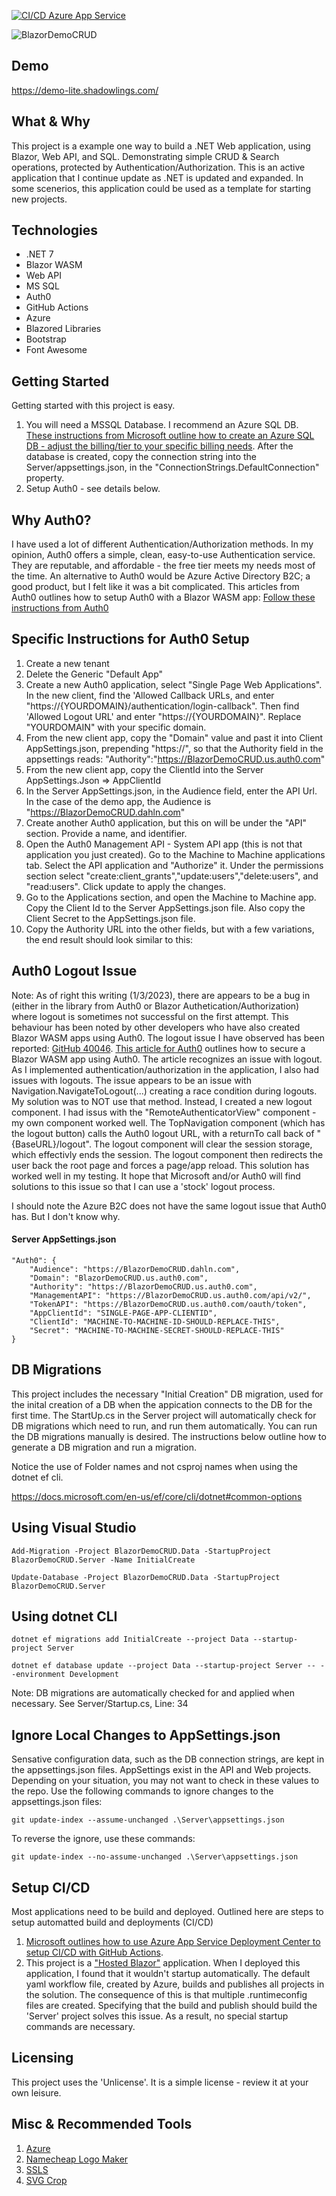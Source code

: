 [![CI/CD Azure App Service](https://github.com/shadowlings/BlazorDemoCRUD-Lite/actions/workflows/main_blazordemocrud-lite.yml/badge.svg)](https://github.com/shadowlings/BlazorDemoCRUD-Lite/actions/workflows/main_blazordemocrud-lite.yml)

![BlazorDemoCRUD](https://repository-images.githubusercontent.com/593055304/693d4e94-295c-46bf-8473-c4baac737078)

## Demo
https://demo-lite.shadowlings.com/

## What & Why
This project is a example one way to build a .NET Web application, using Blazor, Web API, and SQL. Demonstrating simple CRUD & Search operations, protected by Authentication/Authorization. This is an active application that I continue update as .NET is updated and expanded. In some scenerios, this application could be used as a template for starting new projects.

## Technologies
 - .NET 7
 - Blazor WASM
 - Web API
 - MS SQL
 - Auth0
 - GitHub Actions
 - Azure
 - Blazored Libraries
 - Bootstrap
 - Font Awesome

## Getting Started
Getting started with this project is easy.
1. You will need a MSSQL Database. I recommend an Azure SQL DB. [These instructions from Microsoft outline how to create an Azure SQL DB - adjust the billing/tier to your specific billing needs](https://docs.microsoft.com/en-us/azure/azure-sql/database/single-database-create-quickstart). After the database is created, copy the connection string into the Server/appsettings.json, in the "ConnectionStrings.DefaultConnection" property.
2. Setup Auth0 - see details below.

## Why Auth0?
I have used a lot of different Authentication/Authorization methods. In my opinion, Auth0 offers a simple, clean, easy-to-use Authentication service. They are reputable, and affordable - the free tier meets my needs most of the time. An alternative to Auth0 would be Azure Active Directory B2C; a good product, but I felt like it was a bit complicated. This articles from Auth0 outlines how to setup Auth0 with a Blazor WASM app: [Follow these instructions from Auth0](https://auth0.com/blog/securing-blazor-webassembly-apps/#Registering-the-Blazor-WASM-App-with-Auth0)

## Specific Instructions for Auth0 Setup
1. Create a new tenant
2. Delete the Generic "Default App"
3. Create a new Auth0 application, select "Single Page Web Applications". In the new client, find the 'Allowed Callback URLs, and enter "https://{YOURDOMAIN}/authentication/login-callback". Then find 'Allowed Logout URL' and enter "https://{YOURDOMAIN}". Replace "YOURDOMAIN" with your specific domain.
4. From the new client app, copy the "Domain" value and past it into Client AppSettings.json, prepending "https://", so that the Authority field in the appsettings reads: "Authority":"https://BlazorDemoCRUD.us.auth0.com"
5. From the new client app, copy the ClientId into the Server AppSettings.Json => AppClientId 
6. In the Server AppSettings.json, in the Audience field, enter the API Url. In the case of the demo app, the Audience is "https://BlazorDemoCRUD.dahln.com"
6. Create another Auth0 application, but this on will be under the "API" section. Provide a name, and identifier.
7. Open the Auth0 Management API - System API app (this is not that application you just created). Go to the Machine to Machine applications tab. Select the API application and "Authorize" it. Under the permissions section select "create:client_grants","update:users","delete:users", and "read:users". Click update to apply the changes.
8. Go to the Applications section, and open the Machine to Machine app. Copy the Client Id to the Server AppSettings.json file. Also copy the Client Secret to the AppSettings.json file.
9. Copy the Authority URL into the other fields, but with a few variations, the end result should look similar to this:

## Auth0 Logout Issue
Note: As of right this writing (1/3/2023), there are appears to be a bug in (either in the library from Auth0 or Blazor Authetication/Authorization) where logout is sometimes not successful on the first attempt. This behaviour has been noted by other developers who have also created Blazor WASM apps using Auth0. The logout issue I have observed has been reported: [GitHub 40046](https://github.com/dotnet/aspnetcore/issues/40046). [This article for Auth0](https://auth0.com/blog/securing-blazor-webassembly-apps/) outlines how to secure a Blazor WASM app using Auth0. The article recognizes an issue with logout. As I implemented authentication/authorization in the application, I also had issues with logouts.  The issue appears to be an issue with Navigation.NavigateToLogout(...) creating a race condition during logouts. My solution was to NOT use that method. Instead, I created a new logout component. I had issus with the "RemoteAuthenticatorView" component - my own component worked well. The TopNavigation component (which has the logout button) calls the Auth0 logout URL, with a returnTo call back of "{BaseURL}/logout". The logout component will clear the session storage, which effectivly ends the session. The logout component then redirects the user back the root page and forces a page/app reload. This solution has worked well in my testing. It hope that Microsoft and/or Auth0 will find solutions to this issue so that I can use a 'stock' logout process.

I should note the Azure B2C does not have the same logout issue that Auth0 has. But I don't know why.

#### Server AppSettings.json
```
"Auth0": {
    "Audience": "https://BlazorDemoCRUD.dahln.com",
    "Domain": "BlazorDemoCRUD.us.auth0.com",
    "Authority": "https://BlazorDemoCRUD.us.auth0.com",
    "ManagementAPI": "https://BlazorDemoCRUD.us.auth0.com/api/v2/",
    "TokenAPI": "https://BlazorDemoCRUD.us.auth0.com/oauth/token",
    "AppClientId": "SINGLE-PAGE-APP-CLIENTID",
    "ClientId": "MACHINE-TO-MACHINE-ID-SHOULD-REPLACE-THIS",
    "Secret": "MACHINE-TO-MACHINE-SECRET-SHOULD-REPLACE-THIS"
} 
```


## DB Migrations
This project includes the necessary "Initial Creation" DB migration, used for the inital creation of a DB when the appication connects to the DB for the first time. The StartUp.cs in the Server project will automatically check for DB migrations which need to run, and run them automatically. You can run the DB migrations manually is desired. The instructions below outline how to generate a DB migration and run a migration.

Notice the use of Folder names and not csproj names when using the dotnet ef cli.

https://docs.microsoft.com/en-us/ef/core/cli/dotnet#common-options

## Using Visual Studio
```
Add-Migration -Project BlazorDemoCRUD.Data -StartupProject BlazorDemoCRUD.Server -Name InitialCreate
```
```
Update-Database -Project BlazorDemoCRUD.Data -StartupProject BlazorDemoCRUD.Server
```
## Using dotnet CLI
```
dotnet ef migrations add InitialCreate --project Data --startup-project Server
```
```
dotnet ef database update --project Data --startup-project Server -- --environment Development
```
Note: DB migrations are automatically checked for and applied when necessary. See Server/Startup.cs, Line: 34


## Ignore Local Changes to AppSettings.json
Sensative configuration data, such as the DB connection strings, are kept in the  appsettings.json files. AppSettings exist in the API and Web projects. Depending on your situation, you may not want to check in these values to the repo. Use the following commands to ignore changes to the appsettings.json files:
 ```
 git update-index --assume-unchanged .\Server\appsettings.json
 ```
 To reverse the ignore, use these commands:
 ```
 git update-index --no-assume-unchanged .\Server\appsettings.json
 ```

## Setup CI/CD
Most applications need to be build and deployed. Outlined here are steps to setup automatted build and deployments (CI/CD)
1. [Microsoft outlines how to use Azure App Service Deployment Center to setup CI/CD with GitHub Actions](https://docs.microsoft.com/en-us/azure/app-service/deploy-github-actions?tabs=applevel#use-the-deployment-center). 
2. This project is a ["Hosted Blazor"](https://docs.microsoft.com/en-us/aspnet/core/blazor/host-and-deploy/webassembly?view=aspnetcore-6.0#hosted-deployment-with-aspnet-core) application. When I deployed this application, I found that it wouldn't startup automatically. The default yaml workflow file, created by Azure, builds and publishes all projects in the solution. The consequence of this is that multiple .runtimeconfig files are created. Specifying that the build and publish should build the 'Server' project solves this issue. As a result, no special startup commands are necessary.

## Licensing
This project uses the 'Unlicense'.  It is a simple license - review it at your own leisure.

## Misc & Recommended Tools
1. [Azure](https://portal.azure.com)
2. [Namecheap Logo Maker](https://www.namecheap.com/logo-maker/)
3. [SSLS](https://www.ssls.com/)
4. [SVG Crop](https://svgcrop.com/)
